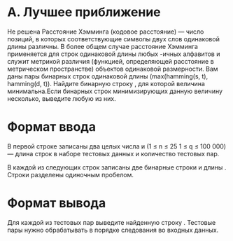 # A. Лучшее приближение 

Не решена Расстояние Хэмминга (кодовое расстояние) — число позиций, в которых соответствующие символы двух слов одинаковой длины различны. В более общем случае расстояние Хэмминга применяется для строк одинаковой длины любых -ичных алфавитов и служит метрикой различия (функцией, определяющей расстояние в метрическом пространстве) объектов одинаковой размерности. Вам даны пары бинарных строк одинаковой длины (max(hamming(s, t), hamming(d, t)). Найдите бинарную строку , для которой величина минимальна.Если бинарных строк минимизирующих данную величину несколько, выведите любую из них.

# Формат ввода

В первой строке записаны два целых числа и (1 ≤ n ≤ 25 1 ≤ q ≤ 100 000) — длина строк в наборе тестовых данных и количество тестовых пар. 

В каждой из следующих строк записаны две бинарные строки и длины . Строки разделены одиночным пробелом.

# Формат вывода

Для каждой из тестовых пар выведите найденную строку . Тестовые пары нужно обрабатывать в порядке следования во входных данных.